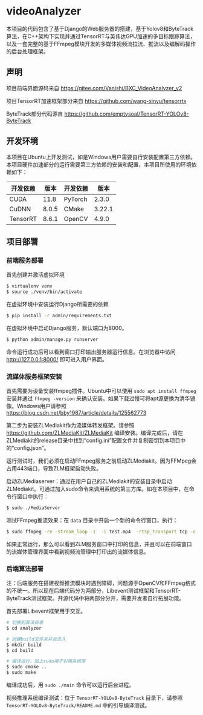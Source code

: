 # videoAnalyzer

本项目的代码包含了基于Django的Web服务器的搭建，基于Yolov8和ByteTrack算法，在C++架构下实现并通过TensorRT与英伟达GPU加速的多目标跟踪算法，以及一套完整的基于FFmpeg模块开发的多媒体视频流拉流、推流以及编解码操作的后台处理框架。

## 声明

项目前端界面源码来自 <https://gitee.com/Vanishi/BXC_VideoAnalyzer_v2>

项目TensorRT加速框架部分来自 <https://github.com/wang-xinyu/tensorrtx>

ByteTrack部分代码源自 <https://github.com/emptysoal/TensorRT-YOLOv8-ByteTrack> 

## 开发环境

本项目在Ubuntu上开发测试，如是Windows用户需要自行安装配置第三方依赖。本项目硬件加速部分的运行需要第三方依赖的安装和配置，本项目所使用的环境依赖如下：

|  开发依赖 | 版本 | 开发依赖 | 版本 |
|  ----  | ----  | ----  | ----  |
| CUDA  | 11.8 |PyTorch  | 2.3.0 |
| CuDNN  | 8.0.5 | CMake  | 3.22.1 |
| TensorRT  | 8.6.1 | OpenCV  | 4.9.0 |

## 项目部署

### 前端服务部署

首先创建并激活虚拟环境

```bash
$ virtualenv venv
$ source ./venv/bin/activate
```

在虚拟环境中安装运行Django所需要的依赖

```bash
$ pip install -r admin/requirements.txt
```

在虚拟环境中启动Django服务，默认端口为8000。

```bash
$ python admin/manage.py runserver
```
命令运行成功后可以看到窗口打印输出服务器运行信息。在浏览器中访问 <http://127.0.0.1:8000/> 即可进入用户界面。

### 流媒体服务框架安装

首先需要为设备安装ffmpeg插件。Ubuntu中可以使用 `sudo apt install ffmpeg` 安装并通过 `ffmpeg -version` 来确认安装。如果下载过慢可将apt源更换为清华镜像。Windows用户请参照 <https://blog.csdn.net/bby1987/article/details/125562773>  

第二步为安装ZLMediakit作为流媒体转发框架。请参照<https://github.com/ZLMediaKit/ZLMediaKit> 编译安装。编译完成后，请在ZLMediakit的release目录中找到“config.ini”配置文件并复制密钥到本项目中的“config.json”。

运行测试时，我们必须在启动FFmpeg服务之前启动ZLMediakit。因为FFMpeg会占用443端口，导致ZLM框架启动失败。

启动ZLMediaserver：通过在用户自己的ZLMediakit的安装目录中启动ZLMediakit。可通过加入sudo命令来调用系统的第三方库。如在本项目中，在命令行窗口中执行：

```bash
$ sudo ./MediaServer
```

测试FFmpeg推流效果：在 `data` 目录中开启一个新的命令行窗口，执行：

```bash
$ sudo ffmpeg -re -stream_loop -1  -i test.mp4  -rtsp_transport tcp -c copy -f rtsp rtsp://127.0.0.1:9554/live/test
```

如果正常运行，那么可以看到ZLM服务窗口中打印的信息，并且可以在前端窗口的流媒体管理界面中看到视频流管理中打印出的流媒体信息。

### 后端算法部署

注：后端服务在搭建视频推流模块时遇到障碍，问题源于OpenCV和FFmpeg格式的不统一。所以现在后端代码分为两部分，Libevent测试框架和TensorRT-ByteTrack测试框架。开源代码中将两部分分开，需要开发者自行拓展功能。

首先部署Libevent框架用于交互。

```bash
# 切换到算法目录
$ cd analyzer

# 创建build文件夹并且进入
$ mkdir build
$ cd build

# 编译运行，加上sudo用于引用系统库
$ sudo cmake ..
$ sudo make
```

编译成功后，用 `sudo ./main` 命令可以运行后台进程。  

视频推理系统编译测试：位于 `TensorRT-YOLOv8-ByteTrack` 目录下，请参照 `TensorRT-YOLOv8-ByteTrack/README.md` 中的引导编译测试。  


